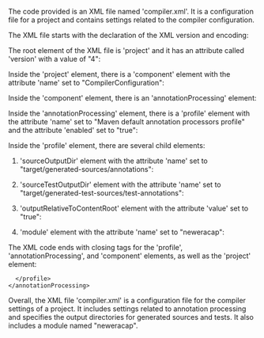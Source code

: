 The code provided is an XML file named 'compiler.xml'. It is a configuration file for a project and contains settings related to the compiler configuration.

The XML file starts with the declaration of the XML version and encoding:

<?xml version="1.0" encoding="UTF-8"?>

The root element of the XML file is 'project' and it has an attribute called 'version' with a value of "4":

<project version="4">

Inside the 'project' element, there is a 'component' element with the attribute 'name' set to "CompilerConfiguration":

<component name="CompilerConfiguration">

Inside the 'component' element, there is an 'annotationProcessing' element:

<annotationProcessing>

Inside the 'annotationProcessing' element, there is a 'profile' element with the attribute 'name' set to "Maven default annotation processors profile" and the attribute 'enabled' set to "true":

<profile name="Maven default annotation processors profile" enabled="true">

Inside the 'profile' element, there are several child elements:

1. 'sourceOutputDir' element with the attribute 'name' set to "target/generated-sources/annotations":

<sourceOutputDir name="target/generated-sources/annotations" />

2. 'sourceTestOutputDir' element with the attribute 'name' set to "target/generated-test-sources/test-annotations":

<sourceTestOutputDir name="target/generated-test-sources/test-annotations" />

3. 'outputRelativeToContentRoot' element with the attribute 'value' set to "true":

<outputRelativeToContentRoot value="true" />

4. 'module' element with the attribute 'name' set to "neweracap":

<module name="neweracap" />

The XML code ends with closing tags for the 'profile', 'annotationProcessing', and 'component' elements, as well as the 'project' element:

      </profile>
    </annotationProcessing>
  </component>
</project>

Overall, the XML file 'compiler.xml' is a configuration file for the compiler settings of a project. It includes settings related to annotation processing and specifies the output directories for generated sources and tests. It also includes a module named "neweracap".